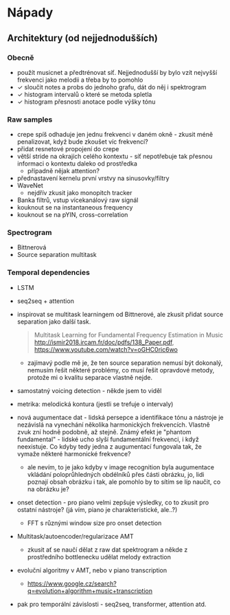 # Nápady
## Architektury (od nejjednodušších)
### Obecně
- použít musicnet a předtrénovat síť. Nejjednodušší by bylo vzít nejvyšší frekvenci jako melodii a třeba by to pomohlo
- ✓ sloučit notes a probs do jednoho grafu, dát do něj i spektrogram
- ✓ histogram intervalů o které se metoda spletla
- ✓ histogram přesnosti anotace podle výšky tónu

### Raw samples
- crepe spíš odhaduje jen jednu frekvenci v daném okně - zkusit méně penalizovat, když bude zkoušet víc frekvencí?
- přidat resnetové propojení do crepe
- větší stride na okrajích celého kontextu - síť nepotřebuje tak přesnou informaci o kontextu daleko od prostředka
    - případně nějak attention?
- přednastavení kernelu první vrstvy na sinusovky/filtry
- WaveNet   
    - nejdřív zkusit jako monopitch tracker
- Banka filtrů, vstup vícekanálový raw signál
- kouknout se na instantaneous frequency
- kouknout se na pYIN, cross-correlation

### Spectrogram
- Bittnerová
- Source separation multitask

### Temporal dependencies
- LSTM
- seq2seq + attention



- inspirovat se multitask learningem od Bittnerové, ale zkusit přidat source separation jako další task.
    > Multitask Learning for Fundamental Frequency Estimation in Music
    > http://ismir2018.ircam.fr/doc/pdfs/138_Paper.pdf, https://www.youtube.com/watch?v=oGHC0ric6wo
    - zajímavý podle mě je, že ten source separation nemusí být dokonalý, nemusím řešit některé problémy, co musí řešit opravdové metody, protože mi o kvalitu separace vlastně nejde.

- samostatný voicing detection - někde jsem to viděl

- metrika: melodická kontura (jestli se trefuje o intervaly)

- nová augumentace dat - lidská persepce a identifikace tónu a nástroje je nezávislá na vynechání několika harmonických frekvencích. Vlastně zvuk zní hodně podobně, až stejně. Známý efekt je "phantom fundamental" - lidské ucho slyší fundamentální frekvenci, i když neexistuje. Co kdyby tedy jedna z augumentací fungovala tak, že vymaže některé harmonické frekvence?
    - ale nevím, to je jako kdyby v image recognition byla augumentace vkládání poloprůhledných obdélníků přes části obrázku, jo, lidi poznají obsah obrázku i tak, ale pomohlo by to sítím se líp naučit, co na obrázku je?

- onset detection - pro piano velmi zepšuje výsledky, co to zkusit pro ostatní nástroje? (já vím, piano je charakteristické, ale..?)
    - FFT s různými window size pro onset detection

- Multitask/autoencoder/regularizace AMT
    - zkusit ať se naučí dělat z raw dat spektrogram a někde z prostředního bottlenecku udělat melody extraction

- evoluční algoritmy v AMT, nebo v piano transcription
	- https://www.google.cz/search?q=evolution+algorithm+music+transcription

- pak pro temporální závislosti - seq2seq, transformer, attention atd.